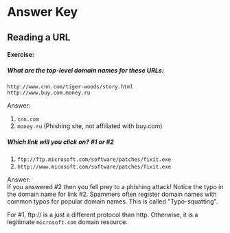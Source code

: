 # Answer Key

## Reading a URL
#### Exercise:

##### What are the top-level domain names for these URLs:

```
http://www.cnn.com/tiger-woods/story.html   
http://www.buy.com.money.ru
```

Answer:

1. `cnn.com`
2. `money.ru` (Phishing site, not affiliated with buy.com)


##### Which link will you click on? #1 or #2

1. `ftp://ftp.microsoft.com/software/patches/fixit.exe`
2. `http://www.micosoft.com/software/patches/fixit.exe`

Answer:  
If you answered #2 then you fell prey to a phishing attack! Notice the typo in the domain name for link #2. Spammers often register domain names with common typos for popular domain names. This is called "Typo-squatting".

For #1, ftp:// is a just a different protocol than http. Otherwise, it is a legitimate `microsoft.com` domain resource.
